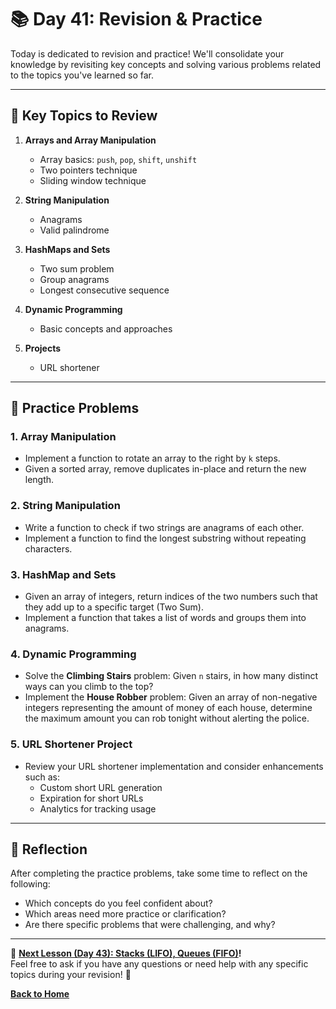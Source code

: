 # **📚 Day 41: Revision & Practice**  

Today is dedicated to revision and practice! We'll consolidate your knowledge by revisiting key concepts and solving various problems related to the topics you've learned so far.  

---

## **🔹 Key Topics to Review**  

1. **Arrays and Array Manipulation**  
   - Array basics: `push`, `pop`, `shift`, `unshift`
   - Two pointers technique
   - Sliding window technique

2. **String Manipulation**  
   - Anagrams
   - Valid palindrome

3. **HashMaps and Sets**  
   - Two sum problem
   - Group anagrams
   - Longest consecutive sequence

4. **Dynamic Programming**  
   - Basic concepts and approaches

5. **Projects**  
   - URL shortener

---

## **🔹 Practice Problems**  

### **1. Array Manipulation**  
- Implement a function to rotate an array to the right by `k` steps.
- Given a sorted array, remove duplicates in-place and return the new length.

### **2. String Manipulation**  
- Write a function to check if two strings are anagrams of each other.
- Implement a function to find the longest substring without repeating characters.

### **3. HashMap and Sets**  
- Given an array of integers, return indices of the two numbers such that they add up to a specific target (Two Sum).
- Implement a function that takes a list of words and groups them into anagrams.

### **4. Dynamic Programming**  
- Solve the **Climbing Stairs** problem: Given `n` stairs, in how many distinct ways can you climb to the top?
- Implement the **House Robber** problem: Given an array of non-negative integers representing the amount of money of each house, determine the maximum amount you can rob tonight without alerting the police.

### **5. URL Shortener Project**  
- Review your URL shortener implementation and consider enhancements such as:
  - Custom short URL generation
  - Expiration for short URLs
  - Analytics for tracking usage

---

## **📝 Reflection**  
After completing the practice problems, take some time to reflect on the following:  
- Which concepts do you feel confident about?  
- Which areas need more practice or clarification?  
- Are there specific problems that were challenging, and why?  

---

🎯 **[Next Lesson (Day 43): Stacks (LIFO), Queues (FIFO)](../../week_7/day_43/README.md)!**  
Feel free to ask if you have any questions or need help with any specific topics during your revision! 🚀

[**Back to Home**](../../../)